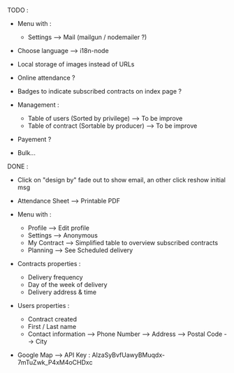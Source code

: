 TODO :

 * Menu with :
    - Settings      --> Mail (mailgun / nodemailer ?)
 
 * Choose language --> i18n-node
 
 * Local storage of images instead of URLs
 
 * Online attendance ?
 
 * Badges to indicate subscribed contracts on index page ?

 * Management :
    - Table of users (Sorted by privilege) --> To be improve
    - Table of contract (Sortable by producer) --> To be improve

 * Payement ?

 * Bulk...

DONE :

 * Click on "design by" fade out to show email, an other click reshow initial msg

 * Attendance Sheet --> Printable PDF

 * Menu with :
    - Profile       --> Edit profile
    - Settings      --> Anonymous
    - My Contract   --> Simplified table to overview subscribed contracts
    - Planning      --> See Scheduled delivery

 * Contracts properties :
   - Delivery frequency
   - Day of the week of delivery
   - Delivery address & time

 * Users properties :
   - Contract created
   - First / Last name
   - Contact information    --> Phone Number
                            --> Address
                            --> Postal Code
                            --> City

 * Google Map --> API Key :  AIzaSyBvfUawyBMuqdx-7mTuZwk_P4xM4oCHDxc 